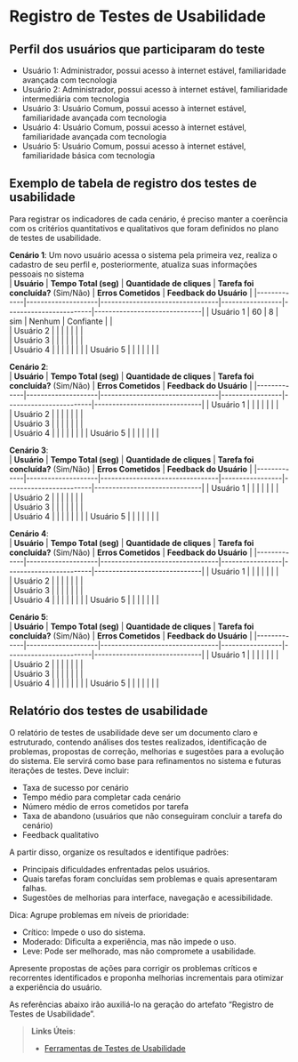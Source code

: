 # Registro de Testes de Usabilidade

## Perfil dos usuários que participaram do teste
- Usuário 1: Administrador, possui acesso à internet estável, familiaridade avançada com tecnologia
- Usuário 2: Administrador, possui acesso à internet estável, familiaridade intermediária com tecnologia 
- Usuário 3: Usuário Comum, possui acesso à internet estável, familiaridade avançada com tecnologia 
- Usuário 4: Usuário Comum, possui acesso à internet estável, familiaridade avançada com tecnologia
- Usuário 5: Usuário Comum, possui acesso à internet estável, familiaridade básica com tecnologia

## Exemplo de tabela de registro dos testes de usabilidade  

Para registrar os indicadores de cada cenário, é preciso manter a coerência com os critérios quantitativos e qualitativos que foram definidos no plano de testes de usabilidade.

**Cenário 1**: Um novo usuário acessa o sistema pela primeira vez, realiza o cadastro de seu perfil e, posteriormente, atualiza suas informações pessoais no sistema       
| **Usuário**   | **Tempo Total (seg)** | **Quantidade de cliques** | **Tarefa foi concluída?** (Sim/Não) | **Erros Cometidos** | **Feedback do Usuário** |
|-------------|--------------------|---------------------------------|-----------------|------------------------|------------------------------|
| Usuário 1    |      60              |                8                 |     sim            |      Nenhum                  |      Confiante                        |                     |      
| Usuário 2    |                    |                                 |                 |                        |                              |                     |      
| Usuário 3    |                    |                                 |                 |                        |                              |                     |  
| Usuário 4    |                    |                                 |                 |                        |                              |                     | 
| Usuário 5    |                    |                                 |                 |                        |                              |                     | 

**Cenário 2**:         
| **Usuário**  | **Tempo Total (seg)** | **Quantidade de cliques** | **Tarefa foi concluída?** (Sim/Não) | **Erros Cometidos** | **Feedback do Usuário** |
|-------------|--------------------|---------------------------------|-----------------|------------------------|------------------------------|
| Usuário 1   |                    |                                 |                 |                        |                              |                     |      
| Usuário 2   |                    |                                 |                 |                        |                              |                     |      
| Usuário 3   |                    |                                 |                 |                        |                              |                     |  
| Usuário 4   |                    |                                 |                 |                        |                              |                     | 
| Usuário 5   |                    |                                 |                 |                        |                              |                     | 

**Cenário 3**:         
| **Usuário**  | **Tempo Total (seg)** | **Quantidade de cliques** | **Tarefa foi concluída?** (Sim/Não) | **Erros Cometidos** | **Feedback do Usuário** |
|-------------|--------------------|---------------------------------|-----------------|------------------------|------------------------------|
| Usuário 1   |                    |                                 |                 |                        |                              |                     |      
| Usuário 2   |                    |                                 |                 |                        |                              |                     |      
| Usuário 3   |                    |                                 |                 |                        |                              |                     |  
| Usuário 4   |                    |                                 |                 |                        |                              |                     | 
| Usuário 5   |                    |                                 |                 |                        |                              |                     | 

**Cenário 4**:         
| **Usuário**  | **Tempo Total (seg)** | **Quantidade de cliques** | **Tarefa foi concluída?** (Sim/Não) | **Erros Cometidos** | **Feedback do Usuário** |
|-------------|--------------------|---------------------------------|-----------------|------------------------|------------------------------|
| Usuário 1   |                    |                                 |                 |                        |                              |                     |      
| Usuário 2   |                    |                                 |                 |                        |                              |                     |      
| Usuário 3   |                    |                                 |                 |                        |                              |                     |  
| Usuário 4   |                    |                                 |                 |                        |                              |                     | 
| Usuário 5   |                    |                                 |                 |                        |                              |                     | 

**Cenário 5**:         
| **Usuário**  | **Tempo Total (seg)** | **Quantidade de cliques** | **Tarefa foi concluída?** (Sim/Não) | **Erros Cometidos** | **Feedback do Usuário** |
|-------------|--------------------|---------------------------------|-----------------|------------------------|------------------------------|
| Usuário 1   |                    |                                 |                 |                        |                              |                     |      
| Usuário 2   |                    |                                 |                 |                        |                              |                     |      
| Usuário 3   |                    |                                 |                 |                        |                              |                     |  
| Usuário 4   |                    |                                 |                 |                        |                              |                     | 
| Usuário 5   |                    |                                 |                 |                        |                              |                     | 

## Relatório dos testes de usabilidade 

O relatório de testes de usabilidade deve ser um documento claro e estruturado, contendo análises dos testes realizados, identificação de problemas, propostas de correção, melhorias e sugestões para a evolução do sistema. 
Ele servirá como base para refinamentos no sistema e futuras iterações de testes.
Deve incluir: 
- Taxa de sucesso por cenário
- Tempo médio para completar cada cenário
- Número médio de erros cometidos por tarefa
- Taxa de abandono (usuários que não conseguiram concluir a tarefa do cenário)
- Feedback qualitativo
  
A partir disso, organize os resultados e identifique padrões:
- Principais dificuldades enfrentadas pelos usuários.
- Quais tarefas foram concluídas sem problemas e quais apresentaram falhas.
- Sugestões de melhorias para interface, navegação e acessibilidade.

Dica: Agrupe problemas em níveis de prioridade:
- Crítico: Impede o uso do sistema.
- Moderado: Dificulta a experiência, mas não impede o uso.
- Leve: Pode ser melhorado, mas não compromete a usabilidade.

Apresente propostas de ações para corrigir os problemas críticos e recorrentes identificados e proponha melhorias incrementais para otimizar a experiência do usuário.

As referências abaixo irão auxiliá-lo na geração do artefato “Registro de Testes de Usabilidade”.

> **Links Úteis**:
> - [Ferramentas de Testes de Usabilidade](https://www.usability.gov/how-to-and-tools/resources/templates.html)
